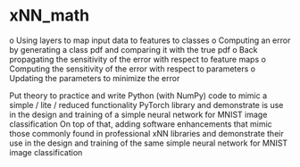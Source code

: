 # xNN_math

o Using layers to map input data to features to classes
o Computing an error by generating a class pdf and comparing it with the true pdf
o Back propagating the sensitivity of the error with respect to feature maps
o Computing the sensitivity of the error with respect to parameters
o Updating the parameters to minimize the error

Put theory to practice and write Python (with NumPy) code to
mimic a simple / lite / reduced functionality PyTorch library and demonstrate is use in the
design and training of a simple neural network for MNIST image classification
On top of that, adding software enhancements that mimic those commonly found in
professional xNN libraries and demonstrate their use in the design and training of the
same simple neural network for MNIST image classification
